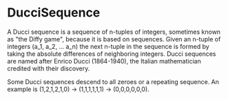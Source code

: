# DucciSequence

A Ducci sequence is a sequence of n-tuples of integers, sometimes known as "the Diffy game", because it is based on sequences. 
Given an n-tuple of integers (a_1, a_2, ... a_n) the next n-tuple in the sequence is formed by taking the absolute differences 
of neighboring integers. Ducci sequences are named after Enrico Ducci (1864-1940), the Italian mathematician credited with 
their discovery.

Some Ducci sequences descend to all zeroes or a repeating sequence. An example is (1,2,1,2,1,0) -> (1,1,1,1,1,1) -> (0,0,0,0,0,0).
